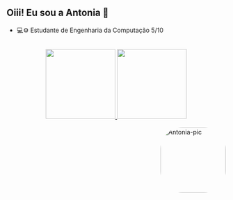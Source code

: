 ## Oiii! Eu sou a Antonia 👋

- 💻⚙ Estudante de Engenharia da Computação 5/10

##

<div align="center">
  <a href="https://github.com/antoniaalves0">
  <img height="160em" src="https://github-readme-stats.vercel.app/api?username=antoniaalves0&show_icons=true&theme=dracula&include_all_commits=true&count_private=true"/>
  <img height="160em" src="https://github-readme-stats.vercel.app/api/top-langs/?username=antoniaalves0&layout=compact&langs_count=7&theme=dracula"/>
</div>
<div style="display: inline_block"><br>

  
  <img align="right" alt="Antonia-pic" height="150" style="border-radius:50px;" src="https://camo.githubusercontent.com/43c26cf892630dac3a0b25a19871b27dae39f9134e2b82d0f026e8707938721f/68747470733a2f2f6d656469612e67697068792e636f6d2f6d656469612f4c6d4e77724268656a6b4b394546503530342f67697068792e676966">
</div>

  ##
 
<div> 
 

 
 
</div>

